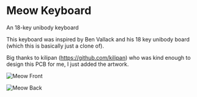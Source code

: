 # Meow Keyboard

An 18-key unibody keyboard

This keyboard was inspired by Ben Vallack and his 18 key unibody board (which this is basically just a clone of).

Big thanks to kilipan (https://github.com/kilipan) who was kind enough to design this PCB for me, I just added the artwork.

![Meow Front](./images/meow-front.png)

![Meow Back](./images/meow-back.png)

